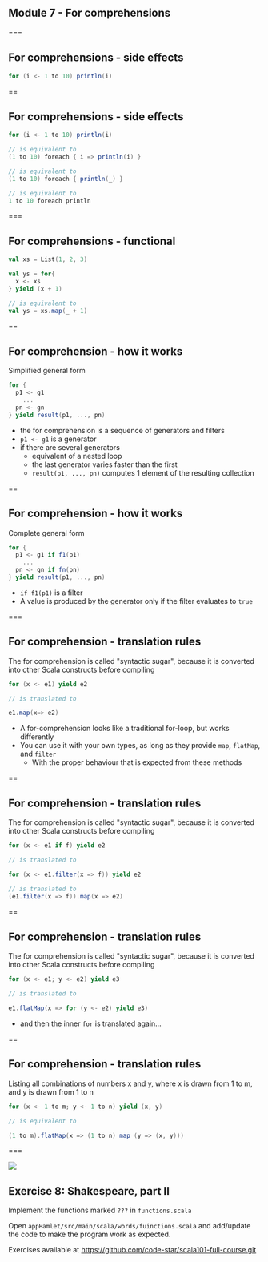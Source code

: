 <!-- .slide: data-background-color="#6a1520" -->
## Module 7 - For comprehensions

===
## For comprehensions - side effects

```scala
for (i <- 1 to 10) println(i)
```

==
## For comprehensions - side effects

```scala
for (i <- 1 to 10) println(i)

// is equivalent to 
(1 to 10) foreach { i => println(i) }

// is equivalent to 
(1 to 10) foreach { println(_) }

// is equivalent to 
1 to 10 foreach println
```

===
## For comprehensions - functional

```scala
val xs = List(1, 2, 3)

val ys = for{
  x <- xs
} yield (x + 1)

// is equivalent to
val ys = xs.map(_ + 1)
```

==
<!-- .slide: class="fragmented-lists" -->
## For comprehension - how it works
Simplified general form
```scala
for {
  p1 <- g1
    ...
  pn <- gn  
} yield result(p1, ..., pn)
```

* the for comprehension is a sequence of generators and filters
* `p1 <- g1` is a generator
* if there are several generators
  * equivalent of a nested loop
  * the last generator varies faster than the first
  * `result(p1, ..., pn)` computes 1 element of the resulting collection

==
<!-- .slide: class="fragmented-lists" -->
## For comprehension - how it works
Complete general form
```scala
for {
  p1 <- g1 if f1(p1)
    ...
  pn <- gn if fn(pn)
} yield result(p1, ..., pn)
```

* `if f1(p1)` is a filter
* A value is produced by the generator only if the filter evaluates to `true`

===
<!-- .slide: class="fragmented-lists" -->
## For comprehension - translation rules
The for comprehension is called "syntactic sugar", because it is converted into other Scala constructs before compiling

```scala
for (x <- e1) yield e2

// is translated to

e1.map(x=> e2)
```

* A for-comprehension looks like a traditional for-loop, but works differently
* You can use it with your own types, as long as they provide `map`, `flatMap`, and `filter`
  * With the proper behaviour that is expected from these methods

==
<!-- .slide: class="fragmented-lists" -->
## For comprehension - translation rules
The for comprehension is called "syntactic sugar", because it is converted into other Scala constructs before compiling

```scala
for (x <- e1 if f) yield e2

// is translated to

for (x <- e1.filter(x => f)) yield e2

// is translated to
(e1.filter(x => f)).map(x => e2)
```

==
<!-- .slide: class="fragmented-lists" -->
## For comprehension - translation rules
The for comprehension is called "syntactic sugar", because it is converted into other Scala constructs before compiling

```scala
for (x <- e1; y <- e2) yield e3

// is translated to

e1.flatMap(x => for (y <- e2) yield e3)
```

* and then the inner `for` is translated again...

==
## For comprehension - translation rules
Listing all combinations of numbers x and y, where x is drawn from 1 to m, and y is drawn from 1 to n

```scala
for (x <- 1 to m; y <- 1 to n) yield (x, y)

// is equivalent to 

(1 to m).flatMap(x => (1 to n) map (y => (x, y)))
```

===
<!-- .slide: data-background-color="#002b00" class="fragmented-lists" -->
<img src="/scala101/images/exercise.png" class="slideLabel"/>

## Exercise 8: Shakespeare, part II
Implement the functions marked `???` in `functions.scala`

<div class="fragment" data-fragment-index="20">

Open `appHamlet/src/main/scala/words/fuinctions.scala` and add/update the code to make the program work as expected.

Exercises available at https://github.com/code-star/scala101-full-course.git

</div>
